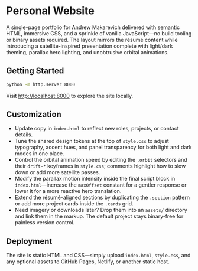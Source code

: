 # Personal Website

A single-page portfolio for Andrew Makarevich delivered with semantic HTML, immersive CSS, and a sprinkle of vanilla
JavaScript—no build tooling or binary assets required. The layout mirrors the résumé content while introducing a
satellite-inspired presentation complete with light/dark theming, parallax hero lighting, and unobtrusive orbital
animations.

## Getting Started

```bash
python -m http.server 8000
```

Visit [http://localhost:8000](http://localhost:8000) to explore the site locally.

## Customization

- Update copy in `index.html` to reflect new roles, projects, or contact details.
- Tune the shared design tokens at the top of `style.css` to adjust typography, accent hues, and panel transparency for
  both light and dark modes in one place.
- Control the orbital animation speed by editing the `.orbit` selectors and their `drift-*` keyframes in `style.css`;
  comments highlight how to slow down or add more satellite passes.
- Modify the parallax motion intensity inside the final script block in `index.html`—increase the `maxOffset` constant
  for a gentler response or lower it for a more reactive hero translation.
- Extend the résumé-aligned sections by duplicating the `.section` pattern or add more project cards inside the `.cards`
  grid.
- Need imagery or downloads later? Drop them into an `assets/` directory and link them in the markup. The default
  project stays binary-free for painless version control.

## Deployment

The site is static HTML and CSS—simply upload `index.html`, `style.css`, and any optional assets to GitHub Pages, Netlify,
or another static host.
